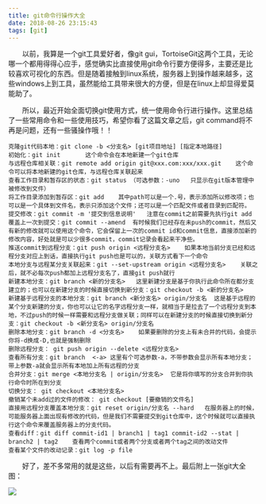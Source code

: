 ```yaml
---
title: git命令行操作大全
date: 2018-08-26 23:15:43
tags: [git]
---
```


&emsp;&emsp;以前，我算是一个git工具爱好者，像git gui，TortoiseGit这两个工具，无论哪一个都用得得心应手，感觉确实比直接使用git命令行要方便得多，主要还是比较喜欢可视化的东西。但是随着接触到linux系统，服务器上到操作越来越多，这些windows上到工具，虽然能给工具带来很大的方便，但是在linux上却显得爱莫能助了。

<!--more-->

&emsp;&emsp;所以，最近开始全面切换git使用方式，统一使用命令行进行操作。这里总结了一些常用命令和一些使用技巧，希望你看了这篇文章之后，git command将不再是问题，还有一些骚操作哦！！

```
克隆git代码本地：git clone -b <分支名> [git项目地址] [指定本地路径]
初始化：git init       这个命令会在本地新建一个git仓库
与远程仓库相关联：git remote add origin git@xxx.com:xxx/xxx.git    这个命令可以将本地新建的git仓库，与远程仓库关联起来
查看工作目录和暂存区的状态：git status （可选参数：-uno   只显示在git版本管理中被修改到文件）
将工作目录添加到暂存区：git add    其中path可以是一个.号，表示添加所以修改项；也可以是一个具体到文件名，表示只添加这个文件；还可以是一个匹配文件或者目录到匹配符。
提交修改：git commit -m '提交到信息说明'   注意在commit之前需要先执行git add
覆盖上一次到提交：git commit --amend  有时候我们已经存在未push的commit，然后又有新的修改就可以使用这个命令，它会保留上一次的commit id和commit信息，直接添加新的修改内容，好处就是可以少很多commit，commit记录会看起来干净些。
推送commit到远程分支：git push origin <远程分支名>    如果本地当前分支已经和远程分支对应上到话，直接执行git push也是可以的，关联方式看下一个命令
本地分支与远程某分支关联起来：git --set-upstream origin <远程分支名>    关联之后，就不必每次push都加上远程分支名了，直接git push就行
新建本地分支：git branch <新的分支名>   这里新建分支是基于你执行此命令所在都分支建立的；也可以在新建分支的时候直接切换到新分支：git checkout -b <新的分支名>
新建基于远程分支的本地分支：git branch <新分支名> origin/分支名  这是基于远程的某个分支新建的分支，你也可以让它的名字远程分支一样，就相当于是拉去了一个远程分支到本地，不过push的时候一样需要和远程分支做关联；同样可以在新建分支的时候直接切换到新分支：git checkout -b <新分支名> origin/分支名
删除本地分支：git branch -d <分支名>    如果要删除的分支上有未合并的代码，会提示你将-d换成-D,也就是强制删除
删除远程分支： git push origin --delete <远程分支名> 
查看所有分支：git branch  <-a> 这里有个可选参数-a，不带参数会显示所有本地分支；带上参数-a就会显示所有本地加上所有远程的分支
合并分支：git merge <本地分支名 | origin/分支名>  它是将你填写的分支合并到你执行命令时所在到分支
切换分支： git checkout <本地分支名> 
撤销某个未add过的文件的修改： git checkout [要撤销的文件名]
直接用远程分支覆盖本地分支：git reset origin/分支名 --hard   在服务器上的时候，可能服务器上面出现有修改的代码，但是我们不需要提交到git仓库中，这个时候就可以直接执行这个命令来覆盖服务器上的分支代码。
查看diff：git diff commit-id1 | branch1 | tag1 commit-id2 --stat | branch2 | tag2    查看两个commit或者两个分支或者两个tag之间的改动文件
查看某个文件的改动记录：git log -p file

```

&emsp;&emsp;好了，差不多常用的就是这些，以后有需要再不上。最后附上一张git大全图：

![](/images/31.jpg)
